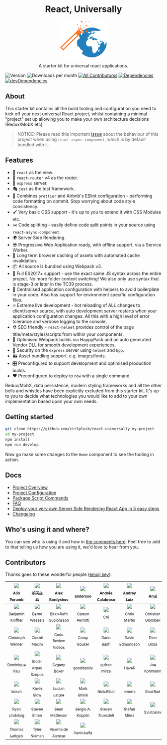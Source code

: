 <p align='center'>
  <h1 align='center'>React, Universally</h1>
  <p align='center'><img width='150' src='https://raw.githubusercontent.com/ctrlplusb/assets/master/logos/react-universally.png' /></p>
  <p align='center'>A starter kit for universal react applications.</p>
</p>

![Version](https://img.shields.io/github/package-json/v/ctrlplusb/react-universally.svg?style=flat-square) ![Downloads per month](https://img.shields.io/npm/dm/react-async-component.svg?style=flat-square) [![All Contributorss](https://img.shields.io/badge/all_contributors-20-orange.svg?style=flat-square)](#contributors) [![Dependencies](https://david-dm.org/ctrlplusb/react-universally.svg?style=flat-square)](https://david-dm.org/ctrlplusb/react-universally) [![devDependencies](https://david-dm.org/ctrlplusb/react-universally/dev-status.svg?style=flat-square)](https://david-dm.org/ctrlplusb/react-universally?type=dev)

## About

This starter kit contains all the build tooling and configuration you need to kick off your next universal React project, whilst containing a minimal "project" set up allowing you to make your own architecture decisions (Redux/MobX etc).

> NOTICE: Please read this important [issue](https://github.com/ctrlplusb/react-universally/issues/409) about the behaviour of this project when using `react-async-component`, which is by default bundled with it.

## Features

  - 👀 `react` as the view.
  - 🔀 `react-router` v4 as the router.
  - 🚄 `express` server.
  - 🎭 `jest` as the test framework.
  - 💄 Combines `prettier` and Airbnb's ESlint configuration - performing code formatting on commit. Stop worrying about code style consistency.
  - 🖌 Very basic CSS support - it's up to you to extend it with CSS Modules etc.
  - ✂️ Code splitting - easily define code split points in your source using `react-async-component`.
  - 🌍 Server Side Rendering.
  - 😎 Progressive Web Application ready, with offline support, via a Service Worker.
  - 🐘 Long term browser caching of assets with automated cache invalidation.
  - 📦 All source is bundled using Webpack v3.
  - 🚀 Full ES2017+ support - use the exact same JS syntax across the entire project. No more folder context switching! We also only use syntax that is stage-3 or later in the TC39 process.
  - 🔧 Centralised application configuration with helpers to avoid boilerplate in your code. Also has support for environment specific configuration files.
  - 🔥 Extreme live development - hot reloading of ALL changes to client/server source, with auto development server restarts when your application configuration changes.  All this with a high level of error tolerance and verbose logging to the console.
  - ⛑ SEO friendly - `react-helmet` provides control of the page title/meta/styles/scripts from within your components.
  - 🤖 Optimised Webpack builds via HappyPack and an auto generated Vendor DLL for smooth development experiences.
  - 👮 Security on the `express` server using `helmet` and `hpp`.
  - 🏜 Asset bundling support. e.g. images/fonts.
  - 🎛 Preconfigured to support development and optimised production builds.
  - ❤️ Preconfigured to deploy to `now` with a single command.

Redux/MobX, data persistence, modern styling frameworks and all the other bells and whistles have been explicitly excluded from this starter kit.  It's up to you to decide what technologies you would like to add to your own implementation based upon your own needs.

## Getting started

```bash
git clone https://github.com/ctrlplusb/react-universally my-project
cd my-project
npm install
npm run develop
```

Now go make some changes to the `Home` component to see the tooling in action.

## Docs

 - [Project Overview](/docs/PROJECT_OVERVIEW.md)
 - [Project Configuration](/docs/PROJECT_CONFIG.md)
 - [Package Script Commands](/docs/PKG_SCRIPTS.md)
 - [FAQ](/docs/FAQ.md)
 - [Deploy your very own Server Side Rendering React App in 5 easy steps](/docs/DEPLOY_TO_NOW.md)
 - [Changelog](/CHANGELOG.md)

## Who's using it and where?

You can see who is using it and how in [the comments here](https://github.com/ctrlplusb/react-universally/issues/437). Feel free to add to that telling us how you are using it, we'd love to hear from you.

## Contributors

Thanks goes to these wonderful people ([emoji key](https://github.com/kentcdodds/all-contributors#emoji-key)):

<!-- ALL-CONTRIBUTORS-LIST:START - Do not remove or modify this section -->
| [<img src="https://avatars3.githubusercontent.com/u/3148205?v=3" width="100px;"/><br /><sub>Alin Porumb</sub>](https://github.com/alinporumb)<br /> | [<img src="https://avatars2.githubusercontent.com/u/105919?v=4" width="100px;"/><br /><sub>长天之云</sub>](http://ambar.li)<br /> | [<img src="https://avatars0.githubusercontent.com/u/1468790?v=4" width="100px;"/><br /><sub>Alex Berdyshev</sub>](https://github.com/berdof)<br /> | [<img src="https://avatars3.githubusercontent.com/u/27766592?v=4" width="100px;"/><br /><sub>andersoo</sub>](https://github.com/andersoo)<br /> | [<img src="https://avatars3.githubusercontent.com/u/243161?v=3" width="100px;"/><br /><sub>Andrés Calabrese</sub>](https://github.com/aoc)<br /> | [<img src="https://avatars3.githubusercontent.com/u/1965897?v=3" width="100px;"/><br /><sub>Andrey Luiz</sub>](https://andreyluiz.github.io/)<br /> | [<img src="https://avatars2.githubusercontent.com/u/9633371?v=4" width="100px;"/><br /><sub>Anuj</sub>](http://shuffle.do)<br /> |
| :---: | :---: | :---: | :---: | :---: | :---: | :---: |
| [<img src="https://avatars0.githubusercontent.com/u/4349324?v=3" width="100px;"/><br /><sub>Benjamin Kniffler</sub>](https://github.com/bkniffler)<br /> | [<img src="https://avatars2.githubusercontent.com/u/1776695?v=4" width="100px;"/><br /><sub>Bernd Wessels</sub>](https://github.com/BerndWessels)<br /> | [<img src="https://avatars0.githubusercontent.com/u/180773?v=3" width="100px;"/><br /><sub>Birkir Rafn Guðjónsson</sub>](https://medium.com/@birkir.gudjonsson)<br /> | [<img src="https://avatars0.githubusercontent.com/u/2063102?v=3" width="100px;"/><br /><sub>Carson Perrotti</sub>](http://carsonperrotti.com)<br /> | [<img src="https://avatars2.githubusercontent.com/u/8458838?v=4" width="100px;"/><br /><sub>Chi</sub>](https://consiiii.me)<br /> | [<img src="https://avatars3.githubusercontent.com/u/364786?v=4" width="100px;"/><br /><sub>Chris Martin</sub>](https://github.com/trbngr)<br /> | [<img src="https://avatars1.githubusercontent.com/u/13365531?v=3" width="100px;"/><br /><sub>Christian Glombek</sub>](https://github.com/LorbusChris)<br /> |
| [<img src="https://avatars3.githubusercontent.com/u/603683?v=3" width="100px;"/><br /><sub>Christoph Werner</sub>](https://twitter.com/code_punkt)<br /> | [<img src="https://avatars2.githubusercontent.com/u/3210598?v=4" width="100px;"/><br /><sub>Ciornii Maxim</sub>](https://github.com/maximblack)<br /> | [<img src="https://avatars2.githubusercontent.com/u/12968163?v=4" width="100px;"/><br /><sub>Code Review Videos</sub>](https://codereviewvideos.com/)<br /> | [<img src="https://avatars1.githubusercontent.com/u/649879?v=4" width="100px;"/><br /><sub>Corey Gouker</sub>](https://coreygo.com)<br /> | [<img src="https://avatars3.githubusercontent.com/u/4538567?v=4" width="100px;"/><br /><sub>Dario Banfi</sub>](http://dariobanfi.github.io)<br /> | [<img src="https://avatars0.githubusercontent.com/u/1399894?v=3" width="100px;"/><br /><sub>David Edmondson</sub>](https://github.com/threehams)<br /> | [<img src="https://avatars0.githubusercontent.com/u/10954870?v=3" width="100px;"/><br /><sub>Dion Dirza</sub>](https://github.com/diondirza)<br /> |
| [<img src="https://avatars3.githubusercontent.com/u/1834664?v=4" width="100px;"/><br /><sub>Dominique Rau</sub>](https://github.com/DomiR)<br /> | [<img src="https://avatars1.githubusercontent.com/u/4669986?v=4" width="100px;"/><br /><sub>Elod-Arpad Szopos</sub>](https://github.com/elodszopos)<br /> | [<img src="https://avatars0.githubusercontent.com/u/254095?v=3" width="100px;"/><br /><sub>Evgeny Boxer</sub>](https://github.com/evgenyboxer)<br /> | [<img src="https://avatars2.githubusercontent.com/u/14076373?v=4" width="100px;"/><br /><sub>gooddaddy</sub>](https://github.com/gooddaddy)<br /> | [<img src="https://avatars0.githubusercontent.com/u/17959487?v=4" width="100px;"/><br /><sub>gufran mirza</sub>](http://gufranmirza.com)<br /> | [<img src="https://avatars1.githubusercontent.com/u/54462?v=4" width="100px;"/><br /><sub>HaveF</sub>](https://github.com/HaveF)<br /> | [<img src="https://avatars2.githubusercontent.com/u/191304?v=3" width="100px;"/><br /><sub>Joe Kohlmann</sub>](http://kohlmannj.com)<br /> |
| [<img src="https://avatars0.githubusercontent.com/u/1781281?v=4" width="100px;"/><br /><sub>kdavh</sub>](https://github.com/kdavh)<br /> | [<img src="https://avatars3.githubusercontent.com/u/11768029?v=4" width="100px;"/><br /><sub>Kevin Siow</sub>](http://www.passerelle.co)<br /> | [<img src="https://avatars2.githubusercontent.com/u/24992?v=3" width="100px;"/><br /><sub>Lucian Lature</sub>](https://www.linkedin.com/in/lucianlature/)<br /> | [<img src="https://avatars1.githubusercontent.com/u/1624703?v=3" width="100px;"/><br /><sub>Mark Shlick</sub>](https://github.com/markshlick)<br /> | [<img src="https://avatars3.githubusercontent.com/u/1078554?v=4" width="100px;"/><br /><sub>Nick Ribal</sub>](http://stackoverflow.com/story/elektronik)<br /> | [<img src="https://avatars2.githubusercontent.com/u/4996164?v=4" width="100px;"/><br /><sub>omerts</sub>](https://github.com/omerts)<br /> | [<img src="https://avatars0.githubusercontent.com/u/213146?v=4" width="100px;"/><br /><sub>Paul Rad</sub>](https://www.paulrad.com)<br /> |
| [<img src="https://avatars1.githubusercontent.com/u/7436773?v=3" width="100px;"/><br /><sub>Ryan Lindskog</sub>](https://www.RyanLindskog.com/)<br /> | [<img src="https://avatars1.githubusercontent.com/u/977713?v=3" width="100px;"/><br /><sub>Steven Enten</sub>](http://enten.fr)<br /> | [<img src="https://avatars1.githubusercontent.com/u/12164768?v=3" width="100px;"/><br /><sub>Sean Matheson</sub>](http://www.ctrlplusb.com)<br /> | [<img src="https://avatars1.githubusercontent.com/u/2743180?v=3" width="100px;"/><br /><sub>Sérgio A. Kopplin</sub>](https://koppl.in)<br /> | [<img src="https://avatars0.githubusercontent.com/u/6218853?v=3" width="100px;"/><br /><sub>Steven Truesdell</sub>](https://steventruesdell.com)<br /> | [<img src="https://avatars1.githubusercontent.com/u/544097?v=4" width="100px;"/><br /><sub>Stefan Mirea</sub>](https://sageproject.com)<br /> | [<img src="https://avatars2.githubusercontent.com/u/2536916?v=4" width="100px;"/><br /><sub>Sviatoslav</sub>](https://github.com/SleepWalker)<br /> |
| [<img src="https://avatars0.githubusercontent.com/u/10552487?v=3" width="100px;"/><br /><sub>Thomas Leitgeb</sub>](https://twitter.com/_datoml)<br /> | [<img src="https://avatars0.githubusercontent.com/u/595711?v=3" width="100px;"/><br /><sub>Tyler Nieman</sub>](http://tsnieman.net/)<br /> | [<img src="https://avatars2.githubusercontent.com/u/1762868?v=4" width="100px;"/><br /><sub>Vicente de Alencar</sub>](https://github.com/vicentedealencar)<br /> | [<img src="https://avatars3.githubusercontent.com/u/3311717?v=4" width="100px;"/><br /><sub>Yaniv kalfa</sub>](https://github.com/yanivkalfa)<br /> |
<!-- ALL-CONTRIBUTORS-LIST:END -->
